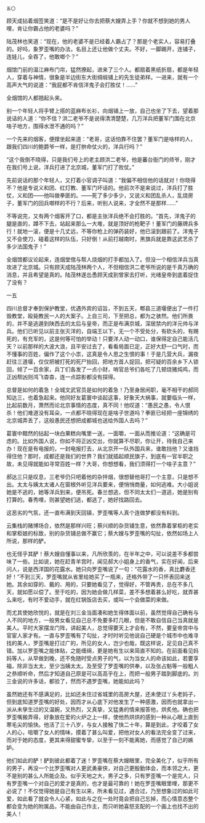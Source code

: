     五〇 

   顾天成拈着烟签笑道：“是不是好让你去把蔡大嫂弄上手？你就不想到她的男人哩，肯让你霸占他的老婆吗？”

   陆茂林也笑道：“现在，他的老婆不是已经着人霸占了？那是个老实人，容易打叠的。好吗，象罗歪嘴的办法，名目上还让他做个丈夫。不好，一脚踢开，连铺子，连娃儿，全吞了，他敢啷个？”

   烟馆门前的温江麻布门帘，猛然撩起，进来了三个人。都扇着黑纸折扇，都是年轻人，穿着与神情，很象是半边街东大街绸缎铺上的先生徒弟样。一进来，就有一个高声大气的说道：“我屁都不肯信洋鬼子会打胜仗！……”

   全烟馆的人都翘起头来。

   别一个年轻人将手臂上搭的蓝麻布长衫，向烟铺上一放，自己也坐了下去，望着那说话的人道：“你不信？洪二老爷不是说得清清楚楚，几万洋兵把董军门围在北京啥子地方，围得水泄不通的吗？”

   一个先来的烟客，便撑坐起来道：“老哥，这话怕靠不住罢？董军门是啥样的人，跟我们四川的鲍爵爷一样，是打拚命仗火的，洋兵行吗？”

   “这个我倒不晓得，只是我们号上的老主顾洪二老爷，他是蕃台衙门的师爷，刚才在我们号上说，洋兵打进了北京城，董军门打了败仗。”

   先前说话的那个年轻人，又打着小官调子叫道：“我偏不相信他的话就对！你晓得不？他是专说义和团、红灯教、董军门坏话的。他前次不是来说过，洋兵打了胜仗，义和团——他叫做拳匪的。——死了多少多少，又说义和团乱杀人，乱烧房子，董军门的回兵啷样的不行？后来，听别人说来，才全然不是那样……”

   不等说完，又有两个烟客开了口，都是主张洋兵绝不会打胜的。“首先，洋鬼子的腿是直的，蹲不下去，站起来那么一大堆，就是顶好的枪靶子！董军门的藤牌兵多行！就地一滚，便是十几丈远，不等你枪上的弹药装好，他已滚到跟前了。洋鬼子又不会使刀，碰着这样的队伍，只好倒！从前打越南时，黑旗兵就是靠这武艺杀了多少法国鬼子！”

   全烟馆都议论起来，连烟堂倌与帮人烧烟的打手都加入了。但没一个相信洋兵当真攻进了北京城。只有顾天成陆茂林两个人，不但相信洪二老爷所说的是千真万确的消息，并且希望是真的。陆茂林遂怂恿顾天成到曾家去打听，光绪皇帝到底着捉住了没有？

   一五

   四川总督才奉到保护教堂，优遇外宾的诏旨，不到五天，郫县三道堰便出了一件打毁教堂，殴毙教民一人的大案子。上自三司，下至把总，都为之骇然。他们所畏的，并不是逃遁到陕西去的太后与皇帝，而正是布满京城，深居禁内的洋元帅与洋兵。他们已听见以前主张灭洋的，自端王以下，无一个不受处分，有砍头的，有赐死的，有充军的，这是何等可怕的举动！只要洋人动一动口，谁保得定自己能活几天？以前那样的大波大浪，且平安过去了，看看局面已定，正好大舒一口气时，而不懂事的百姓，偏作了这个小祟，这真是令人思之生恨的事！于是几营大兵，漏夜赶往三道堰，仅仅把被打死的死尸抬回，把地方首人捉回，把可疑的百余乡下人锁回，倾了一百余家，兵丁们各发了一点小财，哨官总爷们各吃了几顿烧猪炖鸡，而正凶帮凶则鸿飞杳杳，连一点踪影都没有探得。

   总督是如何的着急！全城文武官员是如何的着急！乃至身居闲职，毫不相干的郝同知达三，也着急起来。他同好友葛寰中谈起这事，好象天大祸事，就要临头一样，比起前数月，萧然而论北京事情的态度，真不同！他叹道：“愚民之愚，令人恨杀！他们难道没有耳朵，一点都不晓得现在是啥子世道吗？拳匪已经把一座锦绣的北京城弄丢了，这般愚民还想把成都城也送给外国人去吗？”

   葛寰中黯然的拈起一块白果糕向嘴里一送，一面嚼，一面从而推论道：“这确是可虑的。比如外国人说，你如不将正凶交出，你就算不尽职，你让开，待我自己来办！现在是有电报的，一封电报打去，从北京开一队外国兵来，谁敢挡他？又谁挡得住他？那时，成都还是我们的世界？我们就插起顺民旗子，到底有一官半职之故，未见得就能如寻常百姓一样？大哥，你想想看，我们须得打一个啥子主意？”

   郝达三只是叹息，三老爷仍只吧着他的杂拌烟，很想替他哥打一个主意，只是想不出。太太与姨太太诸人在窗根外听见洋兵要来，便悄悄商量，如何逃难。大小姐说她是不逃的，她等洋兵到来，便吊死。春兰想逃，但不同太太们一道逃，她是别有打算的。春秀哩，则甚望她们逃，都逃了，她好找路回去。

   这恶劣的气氛，还一直布满到天回镇，罗歪嘴等人真个连做梦都没有料到。

   云集栈的赌博场合，依然是那样兴旺；蔡兴顺的杂货铺生意，依然靠着掌柜的老实和掌柜娘的标致，别的杂货铺总做不赢它；蔡大嫂与罗歪嘴的勾扯，依然如场上人所说，那样的酽。

   也无怪乎其酽！蔡大嫂自懂事以来，凡所欣羡的，在半年之中，可以说差不多都尝味了一些。比如说，她在赶青羊宫时，闻见郝大小姐身上的香气，实在好闻，后来问人，说是西洋国的花露水。她只向罗歪嘴说了一句：“花露水的香，真比麝香还好！”不到三天，罗歪嘴就从省里给她买了一瓶来，还格外带了一只怀表回来送她。其余如穿的、戴的、用的，只要她看见了，觉得好，不管再贵，总在不多几天，就如愿以偿了。至于吃的，因为她会做几样菜，差不多想着甚么好吃，就弄甚么来吃，有时不爱动手，就在红锅饭店去买，或叫一个会做菜的来做。

   而尤其使她欣悦的，就是在刘三金当面凑和她生得体面以前，虽然觉得自己确有与人不同的地方，一般男女看见自己总不免要多盯几眼，但是不敢自信自己当真就是美人。平时大家摆龙门阵，讲起美人，总觉得要天上才会有，不然，要皇帝宫中与官宦人家才有。一直与罗歪嘴有了勾扯，才时时听见他说自己硬是个城市中也难寻找的美人，罗歪嘴是打过广的，所见的女人，岂少也哉，既这样说，足见自己真不错。加以罗歪嘴之能体贴，之能缠绵，更是她有生以来简直不知的。在前面看见妈妈等人，从早做到晚，还不免随时受点男子的气，以为当女人的命该如此，若要享福，除非当太太，至少当姨太太。及至受了罗歪嘴的供奉，以及张占魁等一般粗人之恭顺听命，然后才知道自己原是可以高高乎在上，而把一般男子踏到脚底的。刘三金说的许多话，都验了，然而不遇罗歪嘴，她能如此吗？

   虽然她还有不感满足的，比如还未住过省城里的高房大屋，还未使过丫头老妈子，但到底知道罗歪嘴的好处，因而才从心底下对他发生了一种感激，因而也就拿出一派从未孳生过的又温婉，又热烈，又真挚，又猛勇的情来报答他，烘炙他。确也把罗歪嘴搬弄得，好象放在爱的火炉之上一样，使他热烘烘的感到一种从心眼上直到寒毛尖的愉快。他活了三十八岁，与女人接触了快二十年，算是到此，才咬着了女人的心，咀嚼了女人的情味，摸着了甚么叫爱，把他对女人的看法完全变了过来，而对于她的态度，更其来得甜蜜专挚，以至于一刻不能离她，而感觉了自己的嫉妒。

   他们如此的酽！酽到彼此都着了迷！罗歪嘴在蔡大嫂眼里，完全美化了，似乎所有的男子，再没一个比罗歪嘴对人更武勇豪侠，对自己更殷勤体会，而本领之大，更不是别的甚么人所能企及。似乎天地之大，男子之多，只有罗歪嘴一个是完人，只有罗歪嘴一个对自己的爱才是真的，也才是最可靠的！她在罗歪嘴眼里哩，那更不必说了！不仅觉得她是自己有生以来，所未看见过，遇合过，乃至想象过的如此可爱，如此看了就会令人心紧，如此与之在一处时竟会把自己忘掉，而心情意态整个都会变为她的附属品，不能由自己作主，而只听她喜怒支配的一个画上也找不出的美人！


